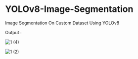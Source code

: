 # YOLOv8-Image-Segmentation
Image Segmentation On Custom Dataset Using YOLOv8


Output :

![1 (4)](https://user-images.githubusercontent.com/60029146/212048158-87edcdee-2951-4af3-971f-c3047a3bbb52.jpg)

![1 (2)](https://user-images.githubusercontent.com/60029146/212048297-822357ed-e2f3-4f31-9395-7680b213ffc6.jpg)

